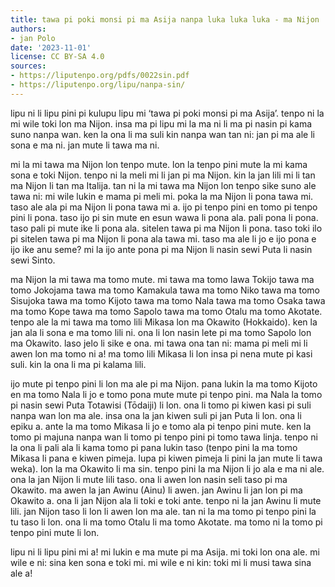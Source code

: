 ```yaml
---
title: tawa pi poki monsi pi ma Asija nanpa luka luka luka - ma Nijon
authors:
- jan Polo
date: '2023-11-01'
license: CC BY-SA 4.0
sources:
- https://liputenpo.org/pdfs/0022sin.pdf
- https://liputenpo.org/lipu/nanpa-sin/
---
```


lipu ni li lipu pini pi kulupu lipu mi ‘tawa pi poki monsi pi ma Asija’. tenpo ni la mi wile toki lon ma Nijon. insa ma pi lipu mi la ma ni li ma pi nasin pi kama suno nanpa wan. ken la ona li ma suli kin nanpa wan tan ni: jan pi ma ale li sona e ma ni. jan mute li tawa ma ni.

mi la mi tawa ma Nijon lon tenpo mute. lon la tenpo pini mute la mi kama sona e toki Nijon. tenpo ni la meli mi li jan pi ma Nijon. kin la jan lili mi li tan ma Nijon li tan ma Italija. tan ni la mi tawa ma Nijon lon tenpo sike suno ale tawa ni: mi wile lukin e mama pi meli mi. poka la ma Nijon li pona tawa mi. taso ale ala pi ma Nijon li pona tawa mi a. ijo pi tenpo pini en tomo pi tenpo pini li pona. taso ijo pi sin mute en esun wawa li pona ala. pali pona li pona. taso pali pi mute ike li pona ala. sitelen tawa pi ma Nijon li pona. taso toki ilo pi sitelen tawa pi ma Nijon li pona ala tawa mi. taso ma ale li jo e ijo pona e ijo ike anu seme? mi la ijo ante pona pi ma Nijon li nasin sewi Puta li nasin sewi Sinto.

ma Nijon la mi tawa ma tomo mute. mi tawa ma tomo lawa Tokijo tawa ma tomo Jokojama tawa ma tomo Kamakula tawa ma tomo Niko tawa ma tomo Sisujoka tawa ma tomo Kijoto tawa ma tomo Nala tawa ma tomo Osaka tawa ma tomo Kope tawa ma tomo Sapolo tawa ma tomo Otalu ma tomo Akotate. tenpo ale la mi tawa ma tomo lili Mikasa lon ma Okawito (Hokkaido). ken la jan ala li sona e ma tomo lili ni. ona li lon nasin lete pi ma tomo Sapolo lon ma Okawito. laso jelo li sike e ona. mi tawa ona tan ni: mama pi meli mi li awen lon ma tomo ni a! ma tomo lili Mikasa li lon insa pi nena mute pi kasi suli. kin la ona li ma pi kalama lili.

ijo mute pi tenpo pini li lon ma ale pi ma Nijon. pana lukin la ma tomo Kijoto en ma tomo Nala li jo e tomo pona mute mute pi tenpo pini. ma Nala la tomo pi nasin sewi Puta Totawisi (Tōdaiji) li lon. ona li tomo pi kiwen kasi pi suli nanpa wan lon ma ale. insa ona la jan kiwen suli pi jan Puta li lon. ona li epiku a. ante la ma tomo Mikasa li jo e tomo ala pi tenpo pini mute. ken la tomo pi majuna nanpa wan li tomo pi tenpo pini pi tomo tawa linja. tenpo ni la ona li pali ala li kama tomo pi pana lukin taso (tenpo pini la ma tomo Mikasa li pana e kiwen pimeja. lupa pi kiwen pimeja li pini la jan mute li tawa weka). lon la ma Okawito li ma sin. tenpo pini la ma Nijon li jo ala e ma ni ale. ona la jan Nijon li mute lili taso. ona li awen lon nasin seli taso pi ma Okawito. ma awen la jan Awinu (Ainu) li awen. jan Awinu li jan lon pi ma Okawito a. ona li jan Nijon ala li toki e toki ante. tenpo ni la jan Awinu li mute lili. jan Nijon taso li lon li awen lon ma ale. tan ni la ma tomo pi tenpo pini la tu taso li lon. ona li ma tomo Otalu li ma tomo Akotate. ma tomo ni la tomo pi tenpo pini mute li lon.

lipu ni li lipu pini mi a! mi lukin e ma mute pi ma Asija. mi toki lon ona ale. mi wile e ni: sina ken sona e toki mi. mi wile e ni kin: toki mi li musi tawa sina ale a!